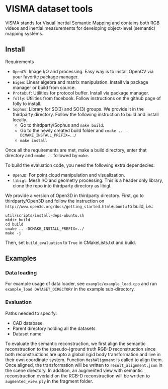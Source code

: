 # VISMA dataset tools

VISMA stands for Visual Inertial Semantic Mapping and contains both RGB videos and inertial measurements for developing object-level (semantic) mapping systems.

## Install

Requirements
- `OpenCV`: Image I/O and processing. Easy way is to install OpenCV via your favorite package manager. 
- `Eigen`: Linear algebra and matrix manipulation. Install via package manager or build from source.
- `Protobuf`: Utilities for protocol buffer. Install via package manager.
- `folly`: Utilities from facebook. Follow instructions on the github page of folly to install.
- `Sophus`: Library for SE(3) and SO(3) groups. We provide it in the thirdparty directory. Follow the following instruction to build and install locally.
    - Go to thirdparty/Sophus and `make build`.
    - Go to the newly created build folder and `cmake .. -DCMAKE_INSTALL_PREFIX=../`
    - `make install`
    
    
Once all the requirements are met, make a build directory, enter that directory and `cmake ..` followed by `make`.

To build the evaluation code, you need the following extra dependecies: 
- `Open3D`: For point cloud manipulation and visualization.
- `libigl`: Mesh I/O and geometry processing. This is a header only library, clone the repo into thirdparty directory as libigl.

We provide a version of Open3D in thirdparty directory. First, go to thirdparty/Open3D and follow the instruction on `http://www.open3d.org/docs/getting_started.html#ubuntu` to build, i.e.:
```
util/scripts/install-deps-ubuntu.sh
mkdir build
cd build
cmake .. -DCMAKE_INSTALL_PREFIX=../
make -j
```
Then, set `build_evaluation` to `True` in CMakeLists.txt and build.


## Examples

### Data loading

For example usage of data loader, see `example/example_load.cpp` and run `example_load DATASET_DIRECTORY` in the example sub-directory.


### Evaluation

Paths needed to specify:
- CAD database
- Parent directory holding all the datasets
- Dataset name

To evaluate the semantic reconstruction, we first align the semantic reconstruction to the (pseudo-)ground truth RGB-D reconstruction since both reconstructions are upto a global rigid body transformation and live in their own coordinate system. Function `MeshAlignment` is called to align them. Once aligned, the transformation will be written to `result_alignment.json` in the scene directory. In addition, an augmented view with semantic reconstruction overlaid on the RGB-D reconstruction will be written to  `augmented_view.ply` in the fragment folder.




